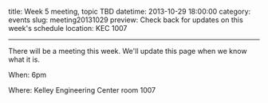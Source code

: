 title: Week 5 meeting, topic TBD
datetime: 2013-10-29 18:00:00
category: events
slug: meeting20131029
preview: Check back for updates on this week's schedule
location: KEC 1007

---

There will be a meeting this week. We'll update this page when we know what it is.

When: 6pm

Where: Kelley Engineering Center room 1007
